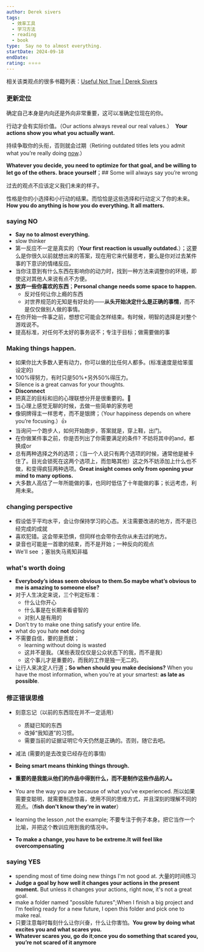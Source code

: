 ```yaml
---
author: Derek sivers
tags:
  - 效率工具
  - 学习方法
  - reading
  - book
type:  Say no to almost everything.
startDate: 2024-09-18
endDate: 
rating: ⭐⭐⭐⭐
---
```


相关该类观点的很多书籍列表：[Useful Not True | Derek Sivers](https://sive.rs/u)


### 更新定位

确定自己本身是内向还是外向非常重要，这可以准确定位现在的你。 

行动才会有实际价值。（Our actions always reveal our real values.）
 **Your actions show you what you actually want.**

持续争取你的头衔，否则就会过期（Retiring outdated titles lets you admit what you’re really doing [now](https://sivers.org/now).）

**Whatever you decide, you need to optimize for that goal, and be willing to let go of the others.**
**brace yourself**；## Some will always say you’re wrong

过去的观点不应该定义我们未来的样子。

性格是你的小选择和小行动的结果。而恰恰是这些选择和行动定义了你的未来。
**How you do anything is how you do everything. It all matters.**


### saying NO 

- **Say no to almost everything.**
- slow thinker
- 第一反应不一定是真实的（**Your first reaction is usually outdated.**）；这要么是你很久以前就想出来的答案，现在用它来代替思考，要么是你对过去某件事的下意识的情绪反应。
- 当你注意到有什么东西在影响你的动力时，找到一种方法来调整你的环境，即使这对其他人来说有点不方便。
- **放弃一些你喜欢的东西**；**Personal change needs some space to happen.** 
	- 反对任何让你上瘾的东西
	- 对世界规范的无知是有好处的——**从头开始决定什么是正确的事情**，而不是仅仅做别人做的事情。
- 在你开始一件事之前，想想它可能会怎样结束。有时候，明智的选择是对整个游戏说不。
- 提高标准，对任何不太好的事务说不；专注于目标；做需要做的事


### Making things happen.

- 如果你比大多数人更有动力，你可以做的比任何人都多。(标准速度是给笨蛋设定的)
- 100%得努力，有时只是50%+另外50%得压力。
- Silence is a great canvas for your thoughts.
- **Disconnect**
- 把真正的目标和旧的心理联想分开是很重要的。🔴
- 当心理上感觉无聊的时候，去做一些简单的家务吧
- 像铜牌得主一样思考，而不是银牌；（Your happiness depends on where you’re focusing.）👍
- 当询问一个跑步人，如何开始跑步，答案就是，穿上鞋，出门。
- 在你做某件事之前，你是否列出了你需要满足的条件? 不妨将其中的and，都换成or
- 总有两种选择之外的选项；（当一个人说只有两个选项的时候，通常他是被卡住了。目光会锁死在这两个选项上，而忽略其他）这之外不妨添加上什么也不做，和变得疯狂两种选项。**Great insight comes only from opening your mind to many options.**
- 大多数人高估了一年所能做的事，也同时低估了十年能做的事；长远考虑，利用未来。


### changing perspective

- 假设低于平均水平，会让你保持学习的心态。关注需要改进的地方，而不是已经完成的成就
- 喜欢犯错。这会带来恐惧，但同样也会带你去你从未去过的地方。
- 录音也可能是一首歌的结束，而不是开始；一种反向的观点
- We'll see ；塞翁失马焉知非福


### what's worth doing

- **Everybody’s ideas seem obvious to them.So maybe what’s obvious to me is amazing to someone else?**
- 对于人生决定来说，三个判定标准：
	- 什么让你开心
	- 什么事是在长期来看睿智的
	- 对别人是有用的
- Don’t try to make one thing satisfy your entire life.
- what do you hate **not** doing
- 不需要自信，要的是贡献；
	- learning without doing is wasted
	- 这并不是我。（某些表现仅仅是公众状态下的我，而不是我）
	- 这个事儿才是重要的，而我的工作是独一无二的。
- 让行人来决定人行道；**So when should you make decisions?** When you have the most information, when you’re at your smartest: **as late as possible**.

### 修正错误思维

- 刻意忘记（以前的东西现在并不一定适用）
	- 质疑已知的东西
	- 改掉“我知道”的习惯。
	- 需要当前的证据证明它今天仍然是正确的。否则，随它去吧。

- 减法 (需要的是去改变已经存在的事情)
- **Being smart means thinking things through.**
- **重要的是我能从他们的作品中得到什么，而不是制作这些作品的人。**
- You are the way you are because of what you’ve experienced. 所以如果需要变聪明，就需要制造惊喜，使用不同的思维方式，并且深刻的理解不同的观点。（**fish don't know they're in water**）
- learning the lesson ,not the example; 不要专注于例子本身。把它当作一个比喻，并把这个教训应用到我的情况中。
- **To make a change, you have to be extreme.It will feel like overcompensating**

### saying YES 
- spending most of time doing new things I'm not good at. 大量的时间练习
- **Judge a goal by how well it changes your actions in the present moment.** But unless it changes your actions, right now, it's not a great goal.
- make a folder named "possible futures";When I finish a big project and I’m feeling ready for a new future, I open this folder and pick one to make real.
- 只要注意每时每刻什么让你兴奋，什么让你害怕。**You grow by doing what excites you and what scares you.**
- **Whatever scares you, go do it**;**once you do something that scared you, you’re not scared of it anymore**













